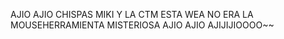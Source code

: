 AJIO AJIO CHISPAS MIKI Y LA CTM ESTA WEA NO ERA LA MOUSEHERRAMIENTA MISTERIOSA AJIO AJIO AJIJIJIOOOO~~

